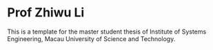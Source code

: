 # Prof Zhiwu Li
This is a template for the master student thesis of Institute of Systems Engineering, Macau University of Science and Technology.
